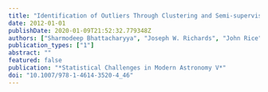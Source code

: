 ```yaml
---
title: "Identification of Outliers Through Clustering and Semi-supervised Learning for All Sky Surveys"
date: 2012-01-01
publishDate: 2020-01-09T21:52:32.779348Z
authors: ["Sharmodeep Bhattacharyya", "Joseph W. Richards", "John Rice", "Dan L. Starr", "Nathaniel R. Butler", "Joshua S. Bloom"]
publication_types: ["1"]
abstract: ""
featured: false
publication: "*Statistical Challenges in Modern Astronomy V*"
doi: "10.1007/978-1-4614-3520-4_46"
---
```


